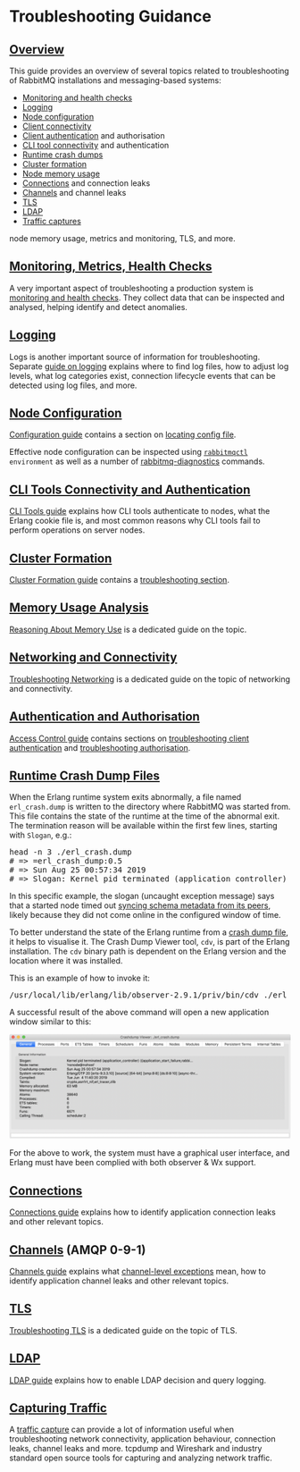 <!--
Copyright (c) 2007-2022 VMware, Inc. or its affiliates.

All rights reserved. This program and the accompanying materials
are made available under the terms of the under the Apache License,
Version 2.0 (the "License”); you may not use this file except in compliance
with the License. You may obtain a copy of the License at

https://www.apache.org/licenses/LICENSE-2.0

Unless required by applicable law or agreed to in writing, software
distributed under the License is distributed on an "AS IS" BASIS,
WITHOUT WARRANTIES OR CONDITIONS OF ANY KIND, either express or implied.
See the License for the specific language governing permissions and
limitations under the License.
-->

# Troubleshooting Guidance

## <a id="overview" class="anchor" href="#overview">Overview</a>

This guide provides an overview of several topics related to troubleshooting of RabbitMQ installations and
messaging-based systems:

 * [Monitoring and health checks](#monitoring)
 * [Logging](#logging)
 * [Node configuration](#configuration)
 * [Client connectivity](#networking)
 * [Client authentication](#authentication) and authorisation
 * [CLI tool connectivity](#cli) and authentication
 * [Runtime crash dumps](#crash-dumps)
 * [Cluster formation](#cluster-formation)
 * [Node memory usage](#memory-usage)
 * [Connections](#connections) and connection leaks
 * [Channels](#channels) and channel leaks
 * [TLS](#tls)
 * [LDAP](#ldap)
 * [Traffic captures](#capturing-traffic)

node memory usage, metrics and monitoring,
TLS, and more.


## <a id="monitoring" class="anchor" href="#monitoring">Monitoring, Metrics, Health Checks</a>

A very important aspect of troubleshooting a production system is [monitoring and health checks](./monitoring.html).
They collect data that can be inspected and analysed, helping identify and detect anomalies.

## <a id="logging" class="anchor" href="#logging">Logging</a>

Logs is another important source of information for troubleshooting. Separate [guide on logging](./logging.html)
explains where to find log files, how to adjust log levels, what log categories exist, connection
lifecycle events that can be detected using log files, and more.


## <a id="configuration" class="anchor" href="#configuration">Node Configuration</a>

[Configuration guide](./configure.html) contains a section on [locating config file](./configure.html#verify-configuration-config-file-location).

Effective node configuration can be inspected using <code>[rabbitmqctl](./cli.html) environment</code> as
well as a number of [rabbitmq-diagnostics](./cli.html) commands.


## <a id="cli" class="anchor" href="#cli">CLI Tools Connectivity and Authentication</a>

[CLI Tools guide](./cli.html#erlang-cookie) explains how CLI tools authenticate to nodes, what the Erlang
cookie file is, and most common reasons why CLI tools fail to perform operations on server nodes.


## <a id="cluster-formation" class="anchor" href="#cluster-formation">Cluster Formation</a>

[Cluster Formation guide](./cluster-formation.html) contains a [troubleshooting section](./cluster-formation.html#troubleshooting-cluster-formation).


## <a id="memory-usage" class="anchor" href="#memory-usage">Memory Usage Analysis</a>

[Reasoning About Memory Use](./memory-use.html) is a dedicated guide on the topic.


## <a id="networking" class="anchor" href="#networking">Networking and Connectivity</a>

[Troubleshooting Networking](./troubleshooting-networking.html) is a dedicated guide on the topic of networking and connectivity.


## <a id="authentication" class="anchor" href="#authentication">Authentication and Authorisation</a>

[Access Control guide](./access-control.html) contains sections on [troubleshooting client authentication](./access-control.html#troubleshooting-authn)
and [troubleshooting authorisation](./access-control.html#troubleshooting-authz).


## <a id="crash-dumps" class="anchor" href="#crash-dumps">Runtime Crash Dump Files</a>

When the Erlang runtime system exits abnormally, a file named `erl_crash.dump`
is written to the directory where RabbitMQ was started from. This file contains
the state of the runtime at the time of the abnormal exit. The termination
reason will be available within the first few lines, starting with `Slogan`, e.g.:

<pre class="lang-bash">
head -n 3 ./erl_crash.dump
# =&gt; =erl_crash_dump:0.5
# =&gt; Sun Aug 25 00:57:34 2019
# =&gt; Slogan: Kernel pid terminated (application_controller) ({application_start_failure,rabbit,{{timeout_waiting_for_tables,[rabbit_user,rabbit_user_permission,rabbit_topic_permission,rabbit_vhost,rabbit_durable_r
</pre>

In this specific example, the slogan (uncaught exception message) says that a started node
timed out [syncing schema metadata from its peers](./clustering.html#restarting), likely because they did not come online
in the configured window of time.

To better understand the state of the Erlang runtime from a <a href="http://erlang.org/doc/apps/erts/crash_dump.html" target="_blank">crash dump file</a>, it
helps to visualise it. The Crash Dump Viewer tool, `cdv`, is part of the Erlang installation.
The `cdv` binary path is dependent on the Erlang version and the location where it was installed.

This is an example of how to invoke it:

<pre class="lang-bash">
/usr/local/lib/erlang/lib/observer-2.9.1/priv/bin/cdv ./erl_crash.dump
</pre>

A successful result of the above command will open a new application window similar to this:

![Erlang Crash Dump Viewer](./img/erlang-crash-dump-viewer.png)

For the above to work, the system must have a graphical user interface, and
Erlang must have been complied with both observer & Wx support.


## <a id="connections" class="anchor" href="#connections">Connections</a>

[Connections guide](connections.html) explains how to identify application connection leaks and other
relevant topics.


## <a id="channels" class="anchor" href="#channels">Channels</a> (AMQP 0-9-1)

[Channels guide](channels.html) explains what [channel-level exceptions](./channels.html#error-handling) mean,
how to identify application channel leaks and other relevant topics.


## <a id="tls" class="anchor" href="#tls">TLS</a>

[Troubleshooting TLS](./troubleshooting-ssl.html) is a dedicated guide on the topic of TLS.


## <a id="ldap" class="anchor" href="#ldap">LDAP</a>

[LDAP guide](./ldap.html#troubleshooting) explains how to enable LDAP decision and query logging.


## <a id="capturing-traffic" class="anchor" href="#capturing-traffic">Capturing Traffic</a>

A [traffic capture](./amqp-wireshark.html) can provide a lot of information useful when troubleshooting network connectivity, application behaviour,
connection leaks, channel leaks and more. tcpdump and Wireshark and industry standard open source tools
for capturing and analyzing network traffic.

